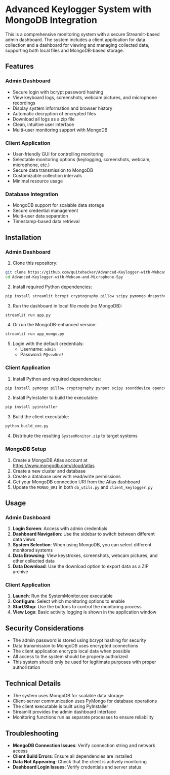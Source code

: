 # Advanced Keylogger System with MongoDB Integration

This is a comprehensive monitoring system with a secure Streamlit-based admin dashboard. The system includes a client application for data collection and a dashboard for viewing and managing collected data, supporting both local files and MongoDB-based storage.

## Features

### Admin Dashboard
- Secure login with bcrypt password hashing
- View keyboard logs, screenshots, webcam pictures, and microphone recordings
- Display system information and browser history
- Automatic decryption of encrypted files
- Download all logs as a zip file
- Clean, intuitive user interface
- Multi-user monitoring support with MongoDB

### Client Application
- User-friendly GUI for controlling monitoring
- Selectable monitoring options (keylogging, screenshots, webcam, microphone, etc.)
- Secure data transmission to MongoDB
- Customizable collection intervals
- Minimal resource usage

### Database Integration
- MongoDB support for scalable data storage
- Secure credential management
- Multi-user data separation
- Timestamp-based data retrieval

## Installation

### Admin Dashboard
1. Clone this repository:
```bash
git clone https://github.com/quitehacker/Advanced-Keylogger-with-Webcam-and-Microphone-Spy.git
cd Advanced-Keylogger-with-Webcam-and-Microphone-Spy
```

2. Install required Python dependencies:
```bash
pip install streamlit bcrypt cryptography pillow scipy pymongo dnspython
```

3. Run the dashboard in local file mode (no MongoDB):
```bash
streamlit run app.py
```

4. Or run the MongoDB-enhanced version:
```bash
streamlit run app_mongo.py
```

5. Login with the default credentials:
   - Username: `admin`
   - Password: `P@ssw0rd!`

### Client Application

1. Install Python and required dependencies:
```bash
pip install pymongo pillow cryptography pynput scipy sounddevice opencv-python requests tkinter browserhistory
```

2. Install PyInstaller to build the executable:
```bash
pip install pyinstaller
```

3. Build the client executable:
```bash
python build_exe.py
```

4. Distribute the resulting `SystemMonitor.zip` to target systems

### MongoDB Setup

1. Create a MongoDB Atlas account at https://www.mongodb.com/cloud/atlas
2. Create a new cluster and database
3. Create a database user with read/write permissions
4. Get your MongoDB connection URI from the Atlas dashboard
5. Update the `MONGO_URI` in both `db_utils.py` and `client_keylogger.py`

## Usage

### Admin Dashboard

1. **Login Screen**: Access with admin credentials
2. **Dashboard Navigation**: Use the sidebar to switch between different data views
3. **System Selection**: When using MongoDB, you can select different monitored systems
4. **Data Browsing**: View keystrokes, screenshots, webcam pictures, and other collected data
5. **Data Download**: Use the download option to export data as a ZIP archive

### Client Application

1. **Launch**: Run the SystemMonitor.exe executable
2. **Configure**: Select which monitoring options to enable
3. **Start/Stop**: Use the buttons to control the monitoring process
4. **View Logs**: Basic activity logging is shown in the application window

## Security Considerations

- The admin password is stored using bcrypt hashing for security
- Data transmission to MongoDB uses encrypted connections
- The client application encrypts local data when possible
- All access to the system should be properly authorized
- This system should only be used for legitimate purposes with proper authorization

## Technical Details

- The system uses MongoDB for scalable data storage
- Client-server communication uses PyMongo for database operations
- The client executable is built using PyInstaller
- Streamlit provides the admin dashboard interface
- Monitoring functions run as separate processes to ensure reliability

## Troubleshooting

- **MongoDB Connection Issues**: Verify connection string and network access
- **Client Build Errors**: Ensure all dependencies are installed
- **Data Not Appearing**: Check that the client is actively monitoring
- **Dashboard Login Issues**: Verify credentials and server status
